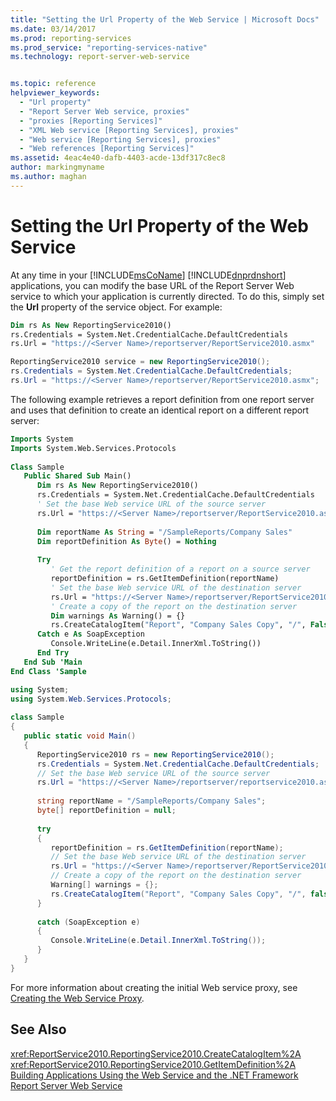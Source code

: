 ```yaml
---
title: "Setting the Url Property of the Web Service | Microsoft Docs"
ms.date: 03/14/2017
ms.prod: reporting-services
ms.prod_service: "reporting-services-native"
ms.technology: report-server-web-service


ms.topic: reference
helpviewer_keywords: 
  - "Url property"
  - "Report Server Web service, proxies"
  - "proxies [Reporting Services]"
  - "XML Web service [Reporting Services], proxies"
  - "Web service [Reporting Services], proxies"
  - "Web references [Reporting Services]"
ms.assetid: 4eac4e40-dafb-4403-acde-13df317c8ec8
author: markingmyname
ms.author: maghan
---
```

# Setting the Url Property of the Web Service
  At any time in your [!INCLUDE[msCoName](../../../includes/msconame-md.md)] [!INCLUDE[dnprdnshort](../../../includes/dnprdnshort-md.md)] applications, you can modify the base URL of the Report Server Web service to which your application is currently directed. To do this, simply set the **Url** property of the service object. For example:  
  
```vb  
Dim rs As New ReportingService2010()  
rs.Credentials = System.Net.CredentialCache.DefaultCredentials  
rs.Url = "https://<Server Name>/reportserver/ReportService2010.asmx"  
```  
  
```csharp  
ReportingService2010 service = new ReportingService2010();  
rs.Credentials = System.Net.CredentialCache.DefaultCredentials;  
rs.Url = "https://<Server Name>/reportserver/ReportService2010.asmx";  
```  
  
 The following example retrieves a report definition from one report server and uses that definition to create an identical report on a different report server:  
  
```vb  
Imports System  
Imports System.Web.Services.Protocols  
  
Class Sample  
   Public Shared Sub Main()  
      Dim rs As New ReportingService2010()  
      rs.Credentials = System.Net.CredentialCache.DefaultCredentials  
      ' Set the base Web service URL of the source server  
      rs.Url = "https://<Server Name>/reportserver/ReportService2010.asmx"  
  
      Dim reportName As String = "/SampleReports/Company Sales"  
      Dim reportDefinition As Byte() = Nothing  
  
      Try  
         ' Get the report definition of a report on a source server  
         reportDefinition = rs.GetItemDefinition(reportName)  
         ' Set the base Web service URL of the destination server  
         rs.Url = "https://<Server Name>/reportserver/ReportService2010.asmx"  
         ' Create a copy of the report on the destination server  
         Dim warnings As Warning() = {}  
         rs.CreateCatalogItem("Report", "Company Sales Copy", "/", False, reportDefinition, Nothing, warnings)        
      Catch e As SoapException  
         Console.WriteLine(e.Detail.InnerXml.ToString())  
      End Try  
   End Sub 'Main  
End Class 'Sample  
```  
  
```csharp  
using System;  
using System.Web.Services.Protocols;  
  
class Sample  
{  
   public static void Main()  
   {  
      ReportingService2010 rs = new ReportingService2010();  
      rs.Credentials = System.Net.CredentialCache.DefaultCredentials;  
      // Set the base Web service URL of the source server  
      rs.Url = "https://<Server Name>/reportserver/reportservice2010.asmx";  
  
      string reportName = "/SampleReports/Company Sales";  
      byte[] reportDefinition = null;  
  
      try  
      {  
         reportDefinition = rs.GetItemDefinition(reportName);  
         // Set the base Web service URL of the destination server  
         rs.Url = "https://<Server Name>/reportserver/ReportService2010.asmx";  
         // Create a copy of the report on the destination server  
         Warning[] warnings = {};  
         rs.CreateCatalogItem("Report", "Company Sales Copy", "/", false, reportDefinition, null, out warnings);  
      }  
  
      catch (SoapException e)  
      {  
         Console.WriteLine(e.Detail.InnerXml.ToString());   
      }  
   }  
}  
```  
  
 For more information about creating the initial Web service proxy, see [Creating the Web Service Proxy](../../../reporting-services/report-server-web-service/net-framework/creating-the-web-service-proxy.md).  
  
## See Also  
 <xref:ReportService2010.ReportingService2010.CreateCatalogItem%2A>   
 <xref:ReportService2010.ReportingService2010.GetItemDefinition%2A>   
 [Building Applications Using the Web Service and the .NET Framework](../../../reporting-services/report-server-web-service/net-framework/building-applications-using-the-web-service-and-the-net-framework.md)   
 [Report Server Web Service](../../../reporting-services/report-server-web-service/report-server-web-service.md)  
  
  
